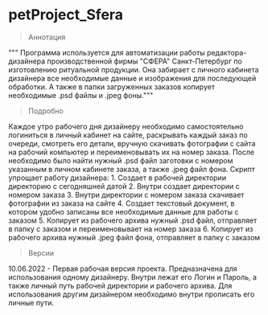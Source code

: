 # petProject_Sfera

> Аннотация

""" Программа используется для автоматизации работы редактора-дизайнера
производственной фирмы "СФЕРА" Санкт-Петербург по изготовлению ритуальной
продукции. Она забирает с личного кабинета дизайнера все необходимые
данные и изображения для последующей обработки. А также в папки загруженных
заказов копирует необходимые .psd файлы и .jpeg фоны."""

> Подробно

  Каждое утро рабочего дня дизайнеру необходимо самостоятельно логиниться в личный
кабинет на сайте, раскрывать каждый заказ по очереди, смотреть его детали, вручную
скачивать фотографии с сайта на рабочий компьютер и переименовывать их на номер заказа.
  После необходимо было найти нужный .psd файл заготовки с номером указанным в личном кабинете
заказа, а также .jpeg файл фона.
  Скрипт упрощает работу дизайнера:
    1. Создает в рабочей директории директорию с сегодняшней датой
    2. Внутри создает директории с номером заказа
    3. Внутри директории с номером заказа скачивает фотографии из заказа на сайте
    4. Создает текстовый документ, в котором удобно записаны все необходимые данные для работы с заказом
    5. Копирует из рабочего архива нужный .psd файл, отправляет в папку с заказом и переименовывает на номер заказа
    6. Копирует из рабочего архива нужный .jpeg файл фона, отправляет в папку с заказом 

> Версии

  10.06.2022 - Первая рабочая версия проекта. Предназначена для использования одному дизайнеру. 
Внутри лежат его Логин и Пароль, а также личный путь рабочей директории и рабочего архива.
Для использования другим дизайнером необходимо внутри прописать его личные пути.
